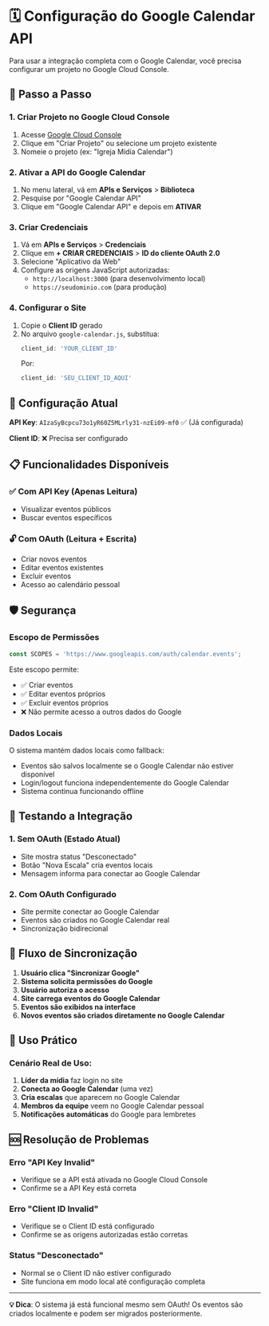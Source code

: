# 🗓️ Configuração do Google Calendar API

Para usar a integração completa com o Google Calendar, você precisa configurar um projeto no Google Cloud Console.

## 🚀 Passo a Passo

### 1. Criar Projeto no Google Cloud Console
1. Acesse [Google Cloud Console](https://console.cloud.google.com/)
2. Clique em "Criar Projeto" ou selecione um projeto existente
3. Nomeie o projeto (ex: "Igreja Midia Calendar")

### 2. Ativar a API do Google Calendar
1. No menu lateral, vá em **APIs e Serviços** > **Biblioteca**
2. Pesquise por "Google Calendar API"
3. Clique em "Google Calendar API" e depois em **ATIVAR**

### 3. Criar Credenciais
1. Vá em **APIs e Serviços** > **Credenciais**
2. Clique em **+ CRIAR CREDENCIAIS** > **ID do cliente OAuth 2.0**
3. Selecione "Aplicativo da Web"
4. Configure as origens JavaScript autorizadas:
   - `http://localhost:3000` (para desenvolvimento local)
   - `https://seudominio.com` (para produção)

### 4. Configurar o Site
1. Copie o **Client ID** gerado
2. No arquivo `google-calendar.js`, substitua:
   ```javascript
   client_id: 'YOUR_CLIENT_ID'
   ```
   Por:
   ```javascript
   client_id: 'SEU_CLIENT_ID_AQUI'
   ```

## 🔧 Configuração Atual

**API Key**: `AIzaSyBcpcu73o1yR60Z5MLrly31-nzEi09-mf0` ✅ (Já configurada)

**Client ID**: ❌ Precisa ser configurado

## 📋 Funcionalidades Disponíveis

### ✅ Com API Key (Apenas Leitura)
- Visualizar eventos públicos
- Buscar eventos específicos

### 🔓 Com OAuth (Leitura + Escrita)
- Criar novos eventos
- Editar eventos existentes
- Excluir eventos
- Acesso ao calendário pessoal

## 🛡️ Segurança

### Escopo de Permissões
```javascript
const SCOPES = 'https://www.googleapis.com/auth/calendar.events';
```

Este escopo permite:
- ✅ Criar eventos
- ✅ Editar eventos próprios
- ✅ Excluir eventos próprios
- ❌ Não permite acesso a outros dados do Google

### Dados Locais
O sistema mantém dados locais como fallback:
- Eventos são salvos localmente se o Google Calendar não estiver disponível
- Login/logout funciona independentemente do Google Calendar
- Sistema continua funcionando offline

## 🧪 Testando a Integração

### 1. Sem OAuth (Estado Atual)
- Site mostra status "Desconectado"
- Botão "Nova Escala" cria eventos locais
- Mensagem informa para conectar ao Google Calendar

### 2. Com OAuth Configurado
- Site permite conectar ao Google Calendar
- Eventos são criados no Google Calendar real
- Sincronização bidirecional

## 🔄 Fluxo de Sincronização

1. **Usuário clica "Sincronizar Google"**
2. **Sistema solicita permissões do Google**
3. **Usuário autoriza o acesso**
4. **Site carrega eventos do Google Calendar**
5. **Eventos são exibidos na interface**
6. **Novos eventos são criados diretamente no Google Calendar**

## 📱 Uso Prático

### Cenário Real de Uso:
1. **Líder da mídia** faz login no site
2. **Conecta ao Google Calendar** (uma vez)
3. **Cria escalas** que aparecem no Google Calendar
4. **Membros da equipe** veem no Google Calendar pessoal
5. **Notificações automáticas** do Google para lembretes

## 🆘 Resolução de Problemas

### Erro "API Key Invalid"
- Verifique se a API está ativada no Google Cloud Console
- Confirme se a API Key está correta

### Erro "Client ID Invalid"
- Verifique se o Client ID está configurado
- Confirme se as origens autorizadas estão corretas

### Status "Desconectado"
- Normal se o Client ID não estiver configurado
- Site funciona em modo local até configuração completa

---

**💡 Dica**: O sistema já está funcional mesmo sem OAuth! Os eventos são criados localmente e podem ser migrados posteriormente. 